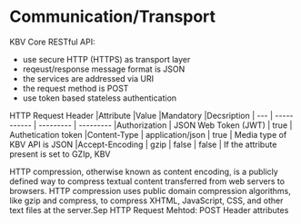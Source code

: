 # Communication/Transport

KBV Core RESTful API:
- use secure HTTP (HTTPS) as transport layer
- reqeust/response message format is JSON
- the services are addressed via URI
- the request method is POST
- use token based stateless authentication

HTTP Request Header
|Attribute	|Value |Mandatory  |Decsription
| --- | -----------  | --------- | ---------
|Authorization | JSON Web Token (JWT) | true | Authetication token
|Content-Type | application/json | true | Media type of KBV API is JSON
|Accept-Encoding | gzip | false | false | If the attribute present is set to GZIp, KBV 


HTTP compression, otherwise known as content encoding, is a publicly defined way to compress textual content transferred from web servers to browsers. HTTP compression uses public domain compression algorithms, like gzip and compress, to compress XHTML, JavaScript, CSS, and other text files at the server.Sep 
HTTP Request 
Mehtod: POST
Header attributes
